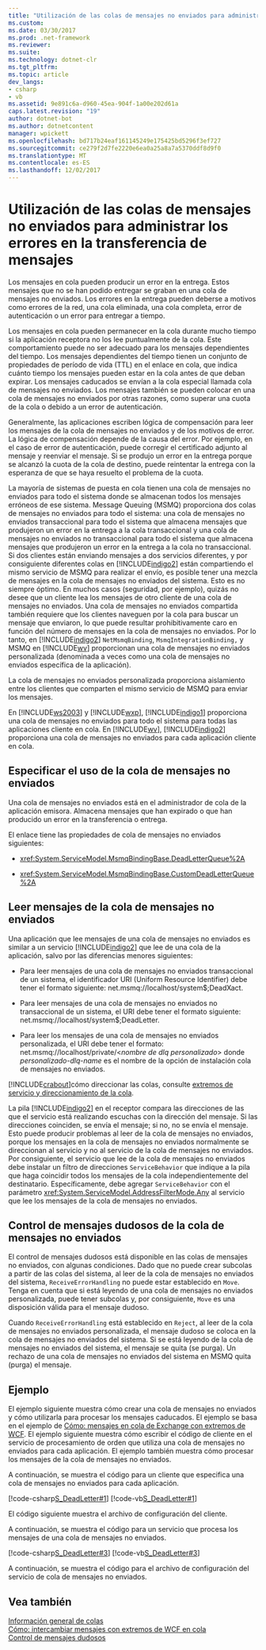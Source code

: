 ```yaml
---
title: "Utilización de las colas de mensajes no enviados para administrar los errores en la transferencia de mensajes"
ms.custom: 
ms.date: 03/30/2017
ms.prod: .net-framework
ms.reviewer: 
ms.suite: 
ms.technology: dotnet-clr
ms.tgt_pltfrm: 
ms.topic: article
dev_langs:
- csharp
- vb
ms.assetid: 9e891c6a-d960-45ea-904f-1a00e202d61a
caps.latest.revision: "19"
author: dotnet-bot
ms.author: dotnetcontent
manager: wpickett
ms.openlocfilehash: bd717b24eaf161145249e175425bd5296f3ef727
ms.sourcegitcommit: ce279f2d7fe2220e6ea0a25a8a7a5370ddf8d9f0
ms.translationtype: MT
ms.contentlocale: es-ES
ms.lasthandoff: 12/02/2017
---
```

# <a name="using-dead-letter-queues-to-handle-message-transfer-failures"></a>Utilización de las colas de mensajes no enviados para administrar los errores en la transferencia de mensajes
Los mensajes en cola pueden producir un error en la entrega. Estos mensajes que no se han podido entregar se graban en una cola de mensajes no enviados. Los errores en la entrega pueden deberse a motivos como errores de la red, una cola eliminada, una cola completa, error de autenticación o un error para entregar a tiempo.  
  
 Los mensajes en cola pueden permanecer en la cola durante mucho tiempo si la aplicación receptora no los lee puntualmente de la cola. Este comportamiento puede no ser adecuado para los mensajes dependientes del tiempo. Los mensajes dependientes del tiempo tienen un conjunto de propiedades de período de vida (TTL) en el enlace en cola, que indica cuánto tiempo los mensajes pueden estar en la cola antes de que deban expirar. Los mensajes caducados se envían a la cola especial llamada cola de mensajes no enviados. Los mensajes también se pueden colocar en una cola de mensajes no enviados por otras razones, como superar una cuota de la cola o debido a un error de autenticación.  
  
 Generalmente, las aplicaciones escriben lógica de compensación para leer los mensajes de la cola de mensajes no enviados y de los motivos de error. La lógica de compensación depende de la causa del error. Por ejemplo, en el caso de error de autenticación, puede corregir el certificado adjunto al mensaje y reenviar el mensaje. Si se produjo un error en la entrega porque se alcanzó la cuota de la cola de destino, puede reintentar la entrega con la esperanza de que se haya resuelto el problema de la cuota.  
  
 La mayoría de sistemas de puesta en cola tienen una cola de mensajes no enviados para todo el sistema donde se almacenan todos los mensajes erróneos de ese sistema. Message Queuing (MSMQ) proporciona dos colas de mensajes no enviados para todo el sistema: una cola de mensajes no enviados transaccional para todo el sistema que almacena mensajes que produjeron un error en la entrega a la cola transaccional y una cola de mensajes no enviados no transaccional para todo el sistema que almacena mensajes que produjeron un error en la entrega a la cola no transaccional. Si dos clientes están enviando mensajes a dos servicios diferentes, y por consiguiente diferentes colas en [!INCLUDE[indigo2](../../../../includes/indigo2-md.md)] están compartiendo el mismo servicio de MSMQ para realizar el envío, es posible tener una mezcla de mensajes en la cola de mensajes no enviados del sistema. Esto es no siempre óptimo. En muchos casos (seguridad, por ejemplo), quizás no desee que un cliente lea los mensajes de otro cliente de una cola de mensajes no enviados. Una cola de mensajes no enviados compartida también requiere que los clientes naveguen por la cola para buscar un mensaje que enviaron, lo que puede resultar prohibitivamente caro en función del número de mensajes en la cola de mensajes no enviados. Por lo tanto, en [!INCLUDE[indigo2](../../../../includes/indigo2-md.md)] `NetMsmqBinding`, `MsmqIntegrationBinding,` y MSMQ en [!INCLUDE[wv](../../../../includes/wv-md.md)] proporcionan una cola de mensajes no enviados personalizada (denominada a veces como una cola de mensajes no enviados específica de la aplicación).  
  
 La cola de mensajes no enviados personalizada proporciona aislamiento entre los clientes que comparten el mismo servicio de MSMQ para enviar los mensajes.  
  
 En [!INCLUDE[ws2003](../../../../includes/ws2003-md.md)] y [!INCLUDE[wxp](../../../../includes/wxp-md.md)], [!INCLUDE[indigo1](../../../../includes/indigo1-md.md)] proporciona una cola de mensajes no enviados para todo el sistema para todas las aplicaciones cliente en cola. En [!INCLUDE[wv](../../../../includes/wv-md.md)], [!INCLUDE[indigo2](../../../../includes/indigo2-md.md)] proporciona una cola de mensajes no enviados para cada aplicación cliente en cola.  
  
## <a name="specifying-use-of-the-dead-letter-queue"></a>Especificar el uso de la cola de mensajes no enviados  
 Una cola de mensajes no enviados está en el administrador de cola de la aplicación emisora. Almacena mensajes que han expirado o que han producido un error en la transferencia o entrega.  
  
 El enlace tiene las propiedades de cola de mensajes no enviados siguientes:  
  
-   <xref:System.ServiceModel.MsmqBindingBase.DeadLetterQueue%2A>  
  
-   <xref:System.ServiceModel.MsmqBindingBase.CustomDeadLetterQueue%2A>  
  
## <a name="reading-messages-from-the-dead-letter-queue"></a>Leer mensajes de la cola de mensajes no enviados  
 Una aplicación que lee mensajes de una cola de mensajes no enviados es similar a un servicio [!INCLUDE[indigo2](../../../../includes/indigo2-md.md)] que lee de una cola de la aplicación, salvo por las diferencias menores siguientes:  
  
-   Para leer mensajes de una cola de mensajes no enviados transaccional de un sistema, el identificador URI (Uniform Resource Identifier) debe tener el formato siguiente: net.msmq://localhost/system$;DeadXact.  
  
-   Para leer mensajes de una cola de mensajes no enviados no transaccional de un sistema, el URI debe tener el formato siguiente: net.msmq://localhost/system$;DeadLetter.  
  
-   Para leer los mensajes de una cola de mensajes no enviados personalizada, el URI debe tener el formato: net.msmq://localhost/private/\<*nombre de dlq personalizado*> donde *personalizado-dlq-name* es el nombre de la opción de instalación cola de mensajes no enviados.  
  
 [!INCLUDE[crabout](../../../../includes/crabout-md.md)]cómo direccionar las colas, consulte [extremos de servicio y direccionamiento de la cola](../../../../docs/framework/wcf/feature-details/service-endpoints-and-queue-addressing.md).  
  
 La pila [!INCLUDE[indigo2](../../../../includes/indigo2-md.md)] en el receptor compara las direcciones de las que el servicio está realizando escuchas con la dirección del mensaje. Si las direcciones coinciden, se envía el mensaje; si no, no se envía el mensaje. Esto puede producir problemas al leer de la cola de mensajes no enviados, porque los mensajes en la cola de mensajes no enviados normalmente se direccionan al servicio y no al servicio de la cola de mensajes no enviados. Por consiguiente, el servicio que lee de la cola de mensajes no enviados debe instalar un filtro de direcciones `ServiceBehavior` que indique a la pila que haga coincidir todos los mensajes de la cola independientemente del destinatario. Específicamente, debe agregar `ServiceBehavior` con el parámetro <xref:System.ServiceModel.AddressFilterMode.Any> al servicio que lee los mensajes de la cola de mensajes no enviados.  
  
## <a name="poison-message-handling-from-the-dead-letter-queue"></a>Control de mensajes dudosos de la cola de mensajes no enviados  
 El control de mensajes dudosos está disponible en las colas de mensajes no enviados, con algunas condiciones. Dado que no puede crear subcolas a partir de las colas del sistema, al leer de la cola de mensajes no enviados del sistema, `ReceiveErrorHandling` no puede estar establecido en `Move`. Tenga en cuenta que si está leyendo de una cola de mensajes no enviados personalizada, puede tener subcolas y, por consiguiente, `Move` es una disposición válida para el mensaje dudoso.  
  
 Cuando `ReceiveErrorHandling` está establecido en `Reject`, al leer de la cola de mensajes no enviados personalizada, el mensaje dudoso se coloca en la cola de mensajes no enviados del sistema. Si se está leyendo de la cola de mensajes no enviados del sistema, el mensaje se quita (se purga). Un rechazo de una cola de mensajes no enviados del sistema en MSMQ quita (purga) el mensaje.  
  
## <a name="example"></a>Ejemplo  
 El ejemplo siguiente muestra cómo crear una cola de mensajes no enviados y cómo utilizarla para procesar los mensajes caducados. El ejemplo se basa en el ejemplo de [Cómo: mensajes en cola de Exchange con extremos de WCF](../../../../docs/framework/wcf/feature-details/how-to-exchange-queued-messages-with-wcf-endpoints.md). El ejemplo siguiente muestra cómo escribir el código de cliente en el servicio de procesamiento de orden que utiliza una cola de mensajes no enviados para cada aplicación. El ejemplo también muestra cómo procesar los mensajes de la cola de mensajes no enviados.  
  
 A continuación, se muestra el código para un cliente que especifica una cola de mensajes no enviados para cada aplicación.  
  
 [!code-csharp[S_DeadLetter#1](../../../../samples/snippets/csharp/VS_Snippets_CFX/s_deadletter/cs/client.cs#1)]
 [!code-vb[S_DeadLetter#1](../../../../samples/snippets/visualbasic/VS_Snippets_CFX/s_deadletter/vb/client.vb#1)]  
  
 El código siguiente muestra el archivo de configuración del cliente.  
  
  
  
 A continuación, se muestra el código para un servicio que procesa los mensajes de una cola de mensajes no enviados.  
  
 [!code-csharp[S_DeadLetter#3](../../../../samples/snippets/csharp/VS_Snippets_CFX/s_deadletter/cs/dlservice.cs#3)]
 [!code-vb[S_DeadLetter#3](../../../../samples/snippets/visualbasic/VS_Snippets_CFX/s_deadletter/vb/dlservice.vb#3)]  
  
 A continuación, se muestra el código para el archivo de configuración del servicio de cola de mensajes no enviados.  
  
  
  
## <a name="see-also"></a>Vea también  
 [Información general de colas](../../../../docs/framework/wcf/feature-details/queues-overview.md)  
 [Cómo: intercambiar mensajes con extremos de WCF en cola](../../../../docs/framework/wcf/feature-details/how-to-exchange-queued-messages-with-wcf-endpoints.md)  
 [Control de mensajes dudosos](../../../../docs/framework/wcf/feature-details/poison-message-handling.md)
